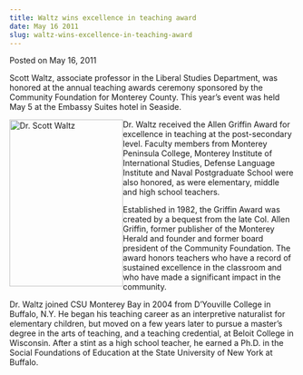 ```yaml
---
title: Waltz wins excellence in teaching award
date: May 16 2011
slug: waltz-wins-excellence-in-teaching-award
---
```


 



<span class="date">Posted on May 16, 2011    </span>
<p>Scott Waltz, associate professor in the Liberal Studies
Department, was honored at the annual teaching awards ceremony
sponsored by the Community Foundation for Monterey County. This
year&#x2019;s event was held May 5 at the Embassy Suites hotel in
Seaside.</p>
<p><img alt="Dr. Scott Waltz" src="https://news.csumb.edu/sites/default/files/65/attachments/news/images/scott_waltz_small.jpg" style="float:left; width:200px; height:294px">Dr. Waltz received
the Allen Griffin Award for excellence in teaching at the
post-secondary level. Faculty members from Monterey Peninsula
College, Monterey Institute of International Studies, Defense
Language Institute and Naval Postgraduate School were also honored,
as were elementary, middle and high school teachers.</img></p>
<p>Established in 1982, the Griffin Award was created by a bequest
from the late Col. Allen Griffin, former publisher of the Monterey
Herald and founder and former board president of the Community
Foundation. The award honors teachers who have a record of
sustained excellence in the classroom and who have made a
significant impact in the community.</p>
<p>Dr. Waltz joined CSU Monterey Bay in 2004 from D&#x2019;Youville
College in Buffalo, N.Y. He began his teaching career as an
interpretive naturalist for elementary children, but moved on a few
years later to pursue a master&#x2019;s degree in the arts of teaching,
and a teaching credential, at Beloit College in Wisconsin. After a
stint as a high school teacher, he earned a Ph.D. in the Social
Foundations of Education at the State University of New York at
Buffalo.<br>
&#xA0;</br></p>





 
